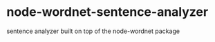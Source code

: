 node-wordnet-sentence-analyzer
==============================

sentence analyzer built on top of the node-wordnet package
